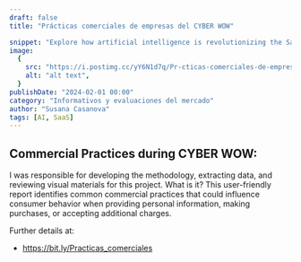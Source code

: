 ```yaml
---
draft: false
title: "Prácticas comerciales de empresas del CYBER WOW"

snippet: "Explore how artificial intelligence is revolutionizing the SaaS industry."
image:
  {
    src: "https://i.postimg.cc/yY6N1d7q/Pr-cticas-comerciales-de-empresas.png",
    alt: "alt text",
  }
publishDate: "2024-02-01 00:00"
category: "Informativos y evaluaciones del mercado"
author: "Susana Casanova"
tags: [AI, SaaS]
---
```


## Commercial Practices during CYBER WOW:

I was responsible for developing the methodology, extracting data, and reviewing visual materials for this project. 
What is it? 
This user-friendly report identifies common commercial practices that could influence consumer behavior when providing personal information, making purchases, or accepting additional charges.

Further details at: 
- https://bit.ly/Practicas_comerciales